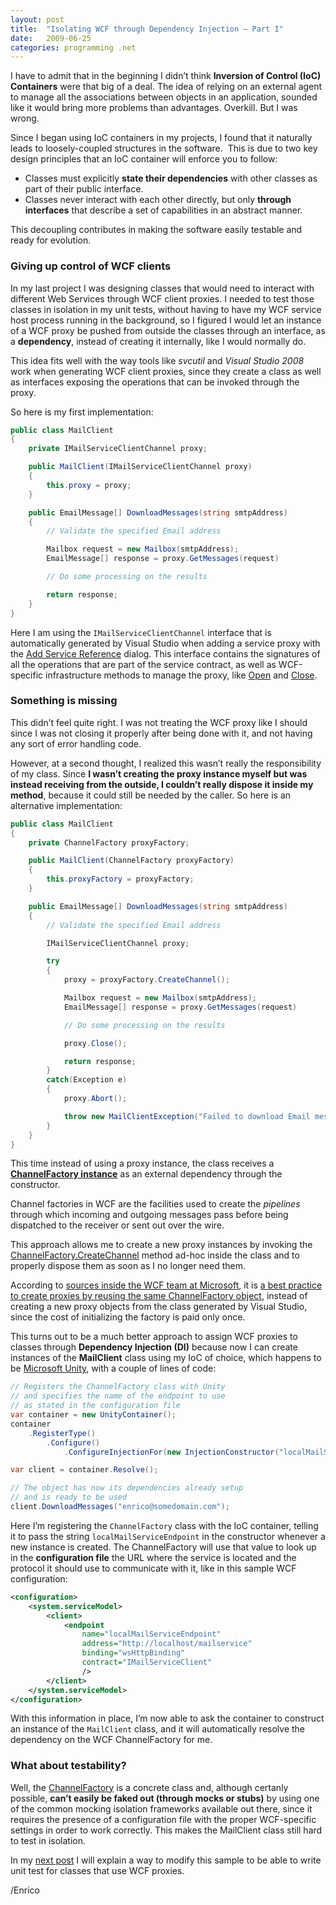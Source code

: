 ```yaml
---
layout: post
title:  "Isolating WCF through Dependency Injection – Part I"
date:   2009-06-25
categories: programming .net
---
```


I have to admit that in the beginning I didn’t think **Inversion of Control (IoC) Containers** were that big of a deal. The idea of relying on an external agent to manage all the associations between objects in an application, sounded like it would bring more problems than advantages. Overkill. But I was wrong.

Since I began using IoC containers in my projects, I found that it naturally leads to loosely-coupled structures in the software. 
This is due to two key design principles that an IoC container will enforce you to follow:

  * Classes must explicitly **state their dependencies** with other classes as part of their public interface.
  * Classes never interact with each other directly, but only **through interfaces** that describe a set of capabilities in an abstract manner.

This decoupling contributes in making the software easily testable and ready for evolution.

### Giving up control of WCF clients

In my last project I was designing classes that would need to interact with different Web Services through WCF client proxies.
I needed to test those classes in isolation in my unit tests, without having to have my WCF service host process running in the background, so I figured I would let an instance of a WCF proxy be pushed from outside the classes through an interface, as a **dependency**, instead of creating it internally, like I would normally do.

<div class="note">
<p>
This idea fits well with the way tools like <em>svcutil</em> and <em>Visual Studio 2008</em> work when generating WCF client proxies, since they create a class as well as interfaces exposing the operations that can be invoked through the proxy.
</p>
</div>

So here is my first implementation:

```csharp
public class MailClient
{
    private IMailServiceClientChannel proxy;

    public MailClient(IMailServiceClientChannel proxy)
    {
        this.proxy = proxy;
    }

    public EmailMessage[] DownloadMessages(string smtpAddress)
    {
        // Validate the specified Email address

        Mailbox request = new Mailbox(smtpAddress);
        EmailMessage[] response = proxy.GetMessages(request)

        // Do some processing on the results

        return response;
    }
}
```

Here I am using the `IMailServiceClientChannel` interface that is automatically generated by Visual Studio when adding a service proxy with the [Add Service Reference][2] dialog. This interface contains the signatures of all the operations that are part of the service contract, as well as WCF-specific infrastructure methods to manage the proxy, like [Open][3] and [Close][4].

### Something is missing

This didn’t feel quite right. I was not treating the WCF proxy like I should since I was not closing it properly after being done with it, and not having any sort of error handling code.

However, at a second thought, I realized this wasn’t really the responsibility of my class. Since **I wasn’t creating the proxy instance myself but was instead receiving from the outside, I couldn’t really dispose it inside my method**, because it could still be needed by the caller. So here is an alternative implementation:

```csharp
public class MailClient
{
    private ChannelFactory proxyFactory;

    public MailClient(ChannelFactory proxyFactory)
    {
        this.proxyFactory = proxyFactory;
    }

    public EmailMessage[] DownloadMessages(string smtpAddress)
    {
        // Validate the specified Email address

        IMailServiceClientChannel proxy;

        try
        {
            proxy = proxyFactory.CreateChannel();

            Mailbox request = new Mailbox(smtpAddress);
            EmailMessage[] response = proxy.GetMessages(request)

            // Do some processing on the results

            proxy.Close();

            return response;
        }
        catch(Exception e)
        {
            proxy.Abort();

            throw new MailClientException("Failed to download Email messages", e);
        }
    }
}
```

This time instead of using a proxy instance, the class receives a **[ChannelFactory instance][5]** as an external dependency through the constructor.

<div class="note">
<p>
Channel factories in WCF are the facilities used to create the <em>pipelines</em> through which incoming and outgoing messages pass before being dispatched to the receiver or sent out over the wire.
</p>
</div>

This approach allows me to create a new proxy instances by invoking the [ChannelFactory.CreateChannel][6] method ad-hoc inside the class and to properly dispose them as soon as I no longer need them.

According to [sources inside the WCF team at Microsoft][7], it is [a best practice to create proxies by reusing the same ChannelFactory object][8], instead of creating a new proxy objects from the class generated by Visual Studio, since the cost of initializing the factory is paid only once.

This turns out to be a much better approach to assign WCF proxies to classes through **Dependency Injection (DI)** because now I can create instances of the **MailClient** class using my IoC of choice, which happens to be [Microsoft Unity][9], with a couple of lines of code:

```csharp
// Registers the ChannelFactory class with Unity
// and specifies the name of the endpoint to use
// as stated in the configuration file
var container = new UnityContainer();
container
    .RegisterType()
        .Configure()
            .ConfigureInjectionFor(new InjectionConstructor("localMailServiceEndpoint"));

var client = container.Resolve();

// The object has now its dependencies already setup
// and is ready to be used
client.DownloadMessages("enrico@somedomain.com");
```

Here I’m registering the `ChannelFactory` class with the IoC container, telling it to pass the string `localMailServiceEndpoint` in the constructor whenever a new instance is created.
The ChannelFactory will use that value to look up in the **configuration file** the URL where the service is located and the protocol it should use to communicate with it, like in this sample WCF configuration:

```xml
<configuration>
    <system.serviceModel>
        <client>
            <endpoint
                name="localMailServiceEndpoint"
                address="http://localhost/mailservice"
                binding="wsHttpBinding"
                contract="IMailServiceClient"
                />
        </client>
    </system.serviceModel>
</configuration>
```

With this information in place, I’m now able to ask the container to construct an instance of the `MailClient` class, and it will automatically resolve the dependency on the WCF ChannelFactory for me.

### What about testability?

Well, the [ChannelFactory][5] is a concrete class and, although certanly possible, **can’t easily be faked out (through mocks or stubs)** by using one of the common mocking isolation frameworks available out there, since it requires the presence of a configuration file with the proper WCF-specific settings in order to work correctly. This makes the MailClient class still hard to test in isolation.

In my [next post][10] I will explain a way to modify this sample to be able to write unit test for classes that use WCF proxies.

/Enrico

[2]: http://msdn.microsoft.com/en-us/library/bb386382.aspx
[3]: http://msdn.microsoft.com/en-us/library/system.servicemodel.iclientchannel.open.aspx
[4]: http://msdn.microsoft.com/en-us/library/system.servicemodel.iclientchannel.close.aspx
[5]: http://msdn.microsoft.com/en-us/library/ms576132.aspx
[6]: http://msdn.microsoft.com/en-us/library/ms575250.aspx
[7]: http://blogs.msdn.com/wenlong/default.aspx
[8]: http://blogs.msdn.com/wenlong/archive/2007/10/27/performance-improvement-of-wcf-client-proxy-creation-and-best-practices.aspx
[9]: http://www.codeplex.com/unity
[10]: http://megakemp.com/2009/07/02/isolating-wcf-through-dependency-injection-part-ii/
